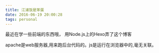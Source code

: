 ```yaml
---
title: 江浦饭是笨蛋
date: 2016-06-19 20:00:28
tags: personal
---
```


最近在学一些前端的东西哦，
用Node.js上的Hexo弄了这个博客

apache是web服务器,用来跑后台代码的。js是运行在浏览器中的,毫无关联。
